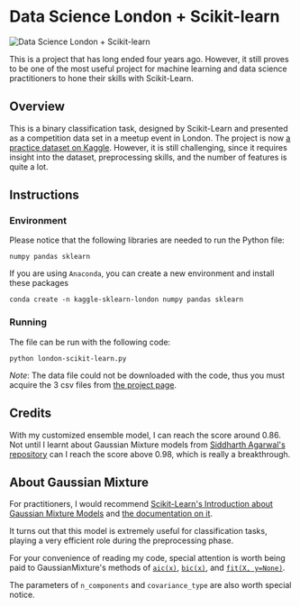 # Data Science London + Scikit-learn

![Data Science London + Scikit-learn](https://kaggle2.blob.core.windows.net/competitions/kaggle/3428/media/scikit-learn-logo.png)

This is a project that has long ended four years ago. However, it still proves to be one of the most useful project for machine learning and data science practitioners to hone their skills with Scikit-Learn.

## Overview

This is a binary classification task, designed by Scikit-Learn and presented as a competition data set in a meetup event in London. The project is now [a practice dataset on Kaggle](https://www.kaggle.com/c/data-science-london-scikit-learn). However, it is still challenging, since it requires insight into the dataset, preprocessing skills, and the number of features is quite a lot.

## Instructions

### Environment
Please notice that the following libraries are needed to run the Python file:
```
numpy pandas sklearn
```

If you are using `Anaconda`, you can create a new environment and install these packages
```
conda create -n kaggle-sklearn-london numpy pandas sklearn
```

### Running

The file can be run with the following code:
```
python london-scikit-learn.py
```

*Note*: The data file could not be downloaded with the code, thus you must acquire the 3 csv files from [the project page](https://www.kaggle.com/c/data-science-london-scikit-learn).

## Credits

With my customized ensemble model, I can reach the score around 0.86. Not until I learnt about Gaussian Mixture models from [Siddharth Agarwal's repository](https://github.com/siddharthagarwal/Kaggle-Data-Science-London-Scikit-Learn) can I reach the score above 0.98, which is really a breakthrough.

## About Gaussian Mixture

For practitioners, I would recommend [Scikit-Learn's Introduction about Gaussian Mixture Models](http://scikit-learn.org/stable/modules/mixture.html) and [the documentation on it](http://scikit-learn.org/stable/modules/generated/sklearn.mixture.GaussianMixture.html).

It turns out that this model is extremely useful for classification tasks, playing a very efficient role during the preprocessing phase.

For your convenience of reading my code, special attention is worth being paid to GaussianMixture's methods of [`aic(x)`](http://scikit-learn.org/stable/modules/generated/sklearn.mixture.GaussianMixture.html), [`bic(x)`](http://scikit-learn.org/stable/modules/generated/sklearn.mixture.GaussianMixture.html#sklearn.mixture.GaussianMixture.bic), and [`fit(X, y=None)`](http://scikit-learn.org/stable/modules/generated/sklearn.mixture.GaussianMixture.html#sklearn.mixture.GaussianMixture.bic).

The parameters of `n_components` and `covariance_type` are also worth special notice.
